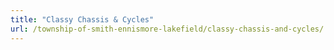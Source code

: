 ```yaml
---
title: "Classy Chassis & Cycles"
url: /township-of-smith-ennismore-lakefield/classy-chassis-and-cycles/
---
```

